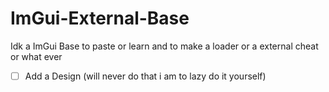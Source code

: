 # ImGui-External-Base
Idk a ImGui Base to paste or learn and to make a loader or a external cheat or what ever
- [ ] Add a Design (will never do that i am to lazy do it yourself)
